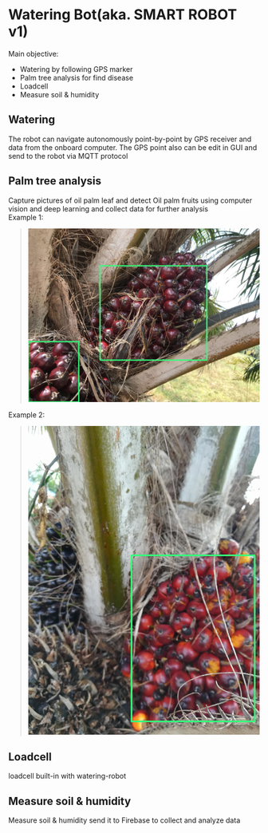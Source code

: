 # Watering Bot(aka. SMART ROBOT v1)

Main objective:

* Watering by following GPS marker
* Palm tree analysis for find disease 
* Loadcell
* Measure soil & humidity

## Watering

The robot can navigate autonomously point-by-point by GPS receiver and data from the onboard computer.
The GPS point also can be edit in GUI and send to the robot via MQTT protocol

## Palm tree analysis

 Capture pictures of oil palm leaf and detect Oil palm fruits using computer vision and deep learning and collect data for further analysis \
 Example 1:
 > <img src="images/tf_palm.jpg" width="600">
 Example 2:
 > <img src="images/tf_palm_2.jpg" width="600">

## Loadcell

loadcell built-in with watering-robot

## Measure soil & humidity

Measure soil & humidity send it to Firebase to collect and analyze data
